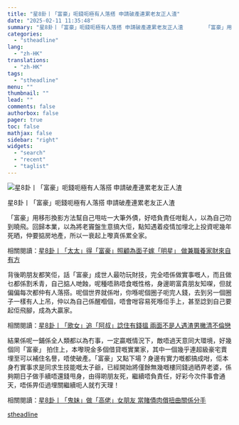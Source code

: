 ```yaml
---
title: "星8卦丨「富豪」呃錢呃極有人落搭 申請破產連累老友正人渣"
date: "2025-02-11 11:35:48"
summary: "星8卦丨「富豪」呃錢呃極有人落搭 申請破產連累老友正人渣       「富豪」用移形換影方法..."
categories:
  - "stheadline"
lang:
  - "zh-HK"
translations:
  - "zh-HK"
tags:
  - "stheadline"
menu: ""
thumbnail: ""
lead: ""
comments: false
authorbox: false
pager: true
toc: false
mathjax: false
sidebar: "right"
widgets:
  - "search"
  - "recent"
  - "taglist"
---
```


![星8卦丨「富豪」呃錢呃極有人落搭 申請破產連累老友正人渣](https://image.stheadline.com/f/680p0/0x0/100/none/5fa6ff4bcef2f5deec8680a5b92ed828/stheadline/inewsmedia/20250210/_2025021019402555519.jpg)

星8卦丨「富豪」呃錢呃極有人落搭 申請破產連累老友正人渣




「富豪」用移形換影方法幫自己甩咗一大筆外債，好唔負責任咁鬆人，以為自己叻到曉飛。回歸本業，以為將老竇盤生意搞大佢，點知遇着疫情加埋北上投資呢幾年死晒，仲要掂房地產，所以一衰起上嚟真係累全家。

相關閱讀：[星8卦丨「太太」得「富豪」照顧為面子嫁「明星」 做兼職養家財來自有方](https://www.stheadline.com/realtime-entertainment/3426300/%E6%98%9F8%E5%8D%A6%E4%B8%A8%E5%A4%AA%E5%A4%AA%E5%BE%97%E5%AF%8C%E8%B1%AA%E7%85%A7%E9%A1%A7%E7%82%BA%E9%9D%A2%E5%AD%90%E5%AB%81%E6%98%8E%E6%98%9F-%E5%81%9A%E5%85%BC%E8%81%B7%E9%A4%8A%E5%AE%B6%E8%B2%A1%E4%BE%86%E8%87%AA%E6%9C%89%E6%96%B9)

背後啲朋友都笑佢，話「富豪」成世人最叻玩財技，完全唔係做實事嘅人，而且做乜都係割禾青，自己掂人哋蝕，呢種唔熟唔食嘅性格，身邊啲富貴朋友知㗎，但就偏偏每次都仲有人落搭。呢個世界就係咁，你喺呢個圈子呃完人錢，去到另一個圈子一樣有人上吊，仲以為自己係醒嗰個，唔會咁容易死喺佢手上，甚至諗到自己要起佢飛腳，成為大贏家。

相關閱讀：[星8卦丨「歌女」追「阿叔」諗住有錢搵 兩面不是人遇渣男撇清不倫戀](https://www.stheadline.com/realtime-entertainment/3425015/%E6%98%9F8%E5%8D%A6%E4%B8%A8%E6%AD%8C%E5%A5%B3%E8%BF%BD%E9%98%BF%E5%8F%94%E8%AB%97%E4%BD%8F%E6%9C%89%E9%8C%A2%E6%90%B5-%E5%85%A9%E9%9D%A2%E4%B8%8D%E6%98%AF%E4%BA%BA%E9%81%87%E6%B8%A3%E7%94%B7%E6%92%87%E6%B8%85%E4%B8%8D%E5%80%AB%E6%88%80)

結果係呢一鋪係全人類都以為冇事，一定贏嘅情況下，敵唔過天意同大環境，好幾個同「富豪」 拍住上，本嚟現金多個借貸嘅實業家，其中一個幾乎連超級豪宅賣埋至可以補住名譽，唔使破產。「富豪」又點下場？身邊有實力嘅都搞成咁，佢本身冇實事求是同求生技能嘅太子爺，已經開始將僅餘無幾嘅樓同錢過晒畀老婆，係夠期日子做手續唔還錢甩身，由得啲朋友死，繼續唔負責任，好彩今次件事會通天，唔係畀佢過埋關繼續呃人就冇天理！

相關閱讀：[星8卦丨「鬼妹」做「高佬」女朋友 當賭債肉償扭曲關係分手](https://www.stheadline.com/realtime-entertainment/3424301/%E6%98%9F8%E5%8D%A6%E4%B8%A8%E9%AC%BC%E5%A6%B9%E5%81%9A%E9%AB%98%E4%BD%AC%E5%A5%B3%E6%9C%8B%E5%8F%8B-%E7%95%B6%E8%B3%AD%E5%82%B5%E8%82%89%E5%84%9F%E6%89%AD%E6%9B%B2%E9%97%9C%E4%BF%82%E5%88%86%E6%89%8B)

[stheadline](https://std.stheadline.com/realtime/article/2051939/即時-娛樂-星8卦丨-富豪-呃錢呃極有人落搭-申請破產連累老友正人渣)

